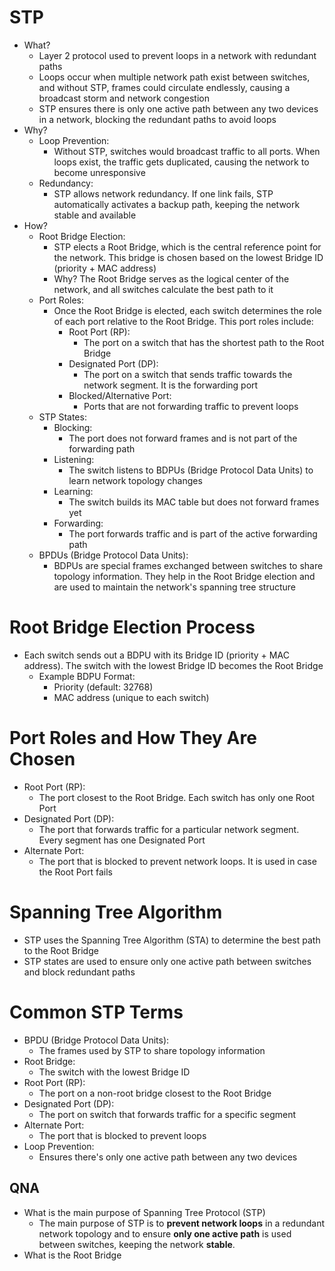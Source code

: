 # STP
- What?
	- Layer 2 protocol used to prevent loops in a network with redundant paths
	- Loops occur when multiple network path exist between switches, and without STP, frames could circulate endlessly, causing a broadcast storm and network congestion
	- STP ensures there is only one active path between any two devices in a network, blocking the redundant paths to avoid loops
- Why?
	- Loop Prevention:
		- Without STP, switches would broadcast traffic to all ports. When loops exist, the traffic gets duplicated, causing the network to become unresponsive
	- Redundancy:
		- STP allows network redundancy. If one link fails, STP automatically activates a backup path, keeping the network stable and available
- How?
	- Root Bridge Election:
		- STP elects a Root Bridge, which is the central reference point for the network. This bridge is chosen based on the lowest Bridge ID (priority + MAC address)
		- Why? The Root Bridge serves as the logical center of the network, and all switches calculate the best path to it
	- Port Roles:
		- Once the Root Bridge is elected, each switch determines the role of each port relative to the Root Bridge. This port roles include:
			- Root Port (RP):
				- The port on a switch that has the shortest path to the Root Bridge
			- Designated Port (DP):
				- The port on a switch that sends traffic towards the network segment. It is the forwarding port
			- Blocked/Alternative Port:
				- Ports that are not forwarding traffic to prevent loops
	- STP States:
		- Blocking:
			- The port does not forward frames and is not part of the forwarding path
		- Listening:
			- The switch listens to BDPUs (Bridge Protocol Data Units) to learn network topology changes
		- Learning:
			- The switch builds its MAC table but does not forward frames yet
		- Forwarding:
			- The port forwards traffic and is part of the active forwarding path
	- BPDUs (Bridge Protocol Data Units):
		- BDPUs are special frames exchanged between switches to share topology information. They help in the Root Bridge election and are used to maintain the network's spanning tree structure

# Root Bridge Election Process
- Each switch sends out a BDPU with its Bridge ID (priority + MAC address). The switch with the lowest Bridge ID becomes the Root Bridge
	- Example BDPU Format:
		- Priority (default: 32768)
		- MAC address (unique to each switch)

# Port Roles and How They Are Chosen
- Root Port (RP):
	- The port closest to the Root Bridge. Each switch has only one Root Port
- Designated Port (DP):
	- The port that forwards traffic for a particular network segment. Every segment has one Designated Port
- Alternate Port:
	- The port that is blocked to prevent network loops. It is used in case the Root Port fails

# Spanning Tree Algorithm
- STP uses the Spanning Tree Algorithm (STA) to determine the best path to the Root Bridge
- STP states are used to ensure only one active path between switches and block redundant paths

# Common STP Terms
- BPDU (Bridge Protocol Data Units):
	- The frames used by STP to share topology information
- Root Bridge:
	- The switch with the lowest Bridge ID
- Root Port (RP):
	- The port on a non-root bridge closest to the Root Bridge
- Designated Port (DP):
	- The port on switch that forwards traffic for a specific segment
- Alternate Port:
	- The port that is blocked to prevent loops
- Loop Prevention:
	- Ensures there's only one active path between any two devices

## QNA
- What is the main purpose of Spanning Tree Protocol (STP)
	- The main purpose of STP is to **prevent network loops** in a redundant network topology and to ensure **only one active path** is used between switches, keeping the network **stable**.
- What is the Root Bridge